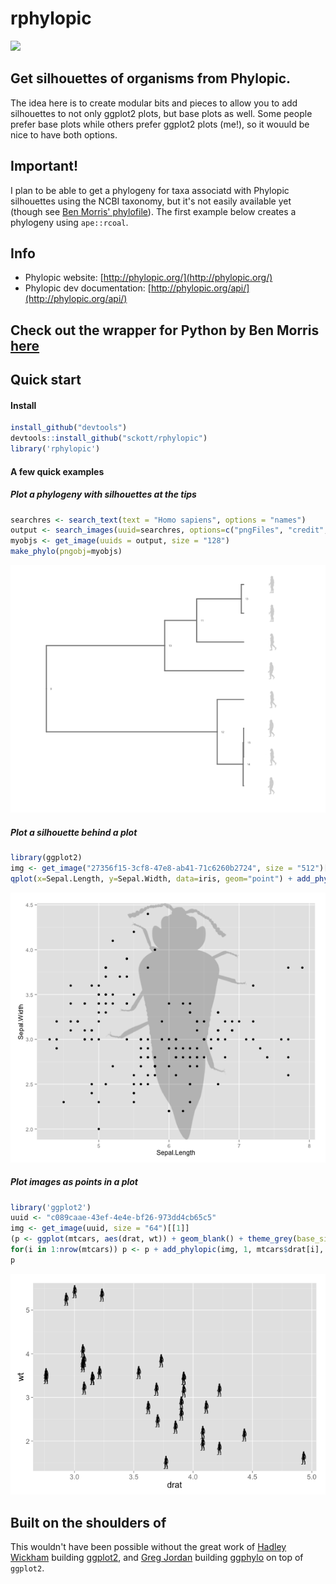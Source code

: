 rphylopic
=======

![](http://phylopic.org/assets/images/submissions/bedd622a-4de2-4067-8c70-4aa44326d229.128.png)

## Get silhouettes of organisms from Phylopic.

The idea here is to create modular bits and pieces to allow you to add silhouettes to not only ggplot2 plots, but base plots as well. Some people prefer base plots while others prefer ggplot2 plots (me!), so it wouuld be nice to have both options.

## Important!

I plan to be able to get a phylogeny for taxa associatd with Phylopic silhouettes  using the NCBI taxonomy, but it's not easily available yet (though see [Ben Morris' phylofile](https://github.com/bendmorris/python-phylopic)). The first example below creates a phylogeny using `ape::rcoal`.

## Info
+ Phylopic website: [http://phylopic.org/](http://phylopic.org/)
+ Phylopic dev documentation: [http://phylopic.org/api/](http://phylopic.org/api/)

## Check out the wrapper for Python by Ben Morris [here](https://github.com/bendmorris/python-phylopic)

## Quick start

#### Install

```r
install_github("devtools")
devtools::install_github("sckott/rphylopic")
library('rphylopic')
```

#### A few quick examples

##### Plot a phylogeny with silhouettes at the tips

```r
searchres <- search_text(text = "Homo sapiens", options = "names")
output <- search_images(uuid=searchres, options=c("pngFiles", "credit", "canonicalName"))
myobjs <- get_image(uuids = output, size = "128")
make_phylo(pngobj=myobjs)
```

![phylo](inst/assets/img/readme_image.png)


##### Plot a silhouette behind a plot

```r
library(ggplot2)
img <- get_image("27356f15-3cf8-47e8-ab41-71c6260b2724", size = "512")[[1]]
qplot(x=Sepal.Length, y=Sepal.Width, data=iris, geom="point") + add_phylopic(img)
```

![phylo1](inst/assets/img/img_behind_plot.png)

##### Plot images as points in a plot

```r
library('ggplot2')
uuid <- "c089caae-43ef-4e4e-bf26-973dd4cb65c5"
img <- get_image(uuid, size = "64")[[1]]
(p <- ggplot(mtcars, aes(drat, wt)) + geom_blank() + theme_grey(base_size=18))
for(i in 1:nrow(mtcars)) p <- p + add_phylopic(img, 1, mtcars$drat[i], mtcars$wt[i], ysize = 0.3)
p
```

![phylo2](inst/assets/img/img_as_points.png)

## Built on the shoulders of

This wouldn't have been possible without the great work of [Hadley Wickham](http://had.co.nz/) building [ggplot2](https://github.com/hadley/ggplot2), and [Greg Jordan](https://github.com/gjuggler) building [ggphylo](https://github.com/gjuggler/ggphylo) on top of `ggplot2`.
